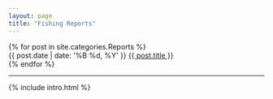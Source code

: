 ```yaml
---
layout: page
title: "Fishing Reports"
---
```


<section class="post-list">
{% for post in site.categories.Reports %}
    <div class="post-list-item">
        <span class="post-list-date">{{ post.date | date: '%B %d, %Y' }}</span>
        <a class="post-list-link" href="{{ post.url }}">{{ post.title }}</a>
    </div>
{% endfor %}
</section>
<hr>
{% include intro.html %}